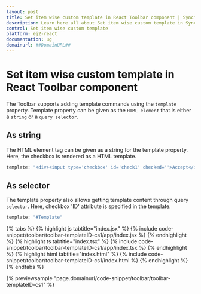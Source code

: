 ```yaml
---
layout: post
title: Set item wise custom template in React Toolbar component | Syncfusion
description: Learn here all about Set item wise custom template in Syncfusion React Toolbar component of Syncfusion Essential JS 2 and more.
control: Set item wise custom template 
platform: ej2-react
documentation: ug
domainurl: ##DomainURL##
---
```


# Set item wise custom template in React Toolbar component

The Toolbar supports adding template commands using the  `template` property. Template property can be given as the `HTML element` that is either a `string`  or a `query selector`.

## As string

The HTML element tag can be given as a string for the template property. Here, the checkbox is rendered as a HTML template.

```ts
template: "<div><input type='checkbox' id='check1' checked=''>Accept</input></div>"

```

## As selector

The template property also allows getting template content through query `selector`. Here, checkbox 'ID' attribute is specified in the template.

```ts
template: "#Template"

```

{% tabs %}
{% highlight js tabtitle="index.jsx" %}
{% include code-snippet/toolbar/toolbar-templateID-cs1/app/index.jsx %}
{% endhighlight %}
{% highlight ts tabtitle="index.tsx" %}
{% include code-snippet/toolbar/toolbar-templateID-cs1/app/index.tsx %}
{% endhighlight %}
{% highlight html tabtitle="index.html" %}
{% include code-snippet/toolbar/toolbar-templateID-cs1/index.html %}
{% endhighlight %}
{% endtabs %}
        
{% previewsample "page.domainurl/code-snippet/toolbar/toolbar-templateID-cs1" %}